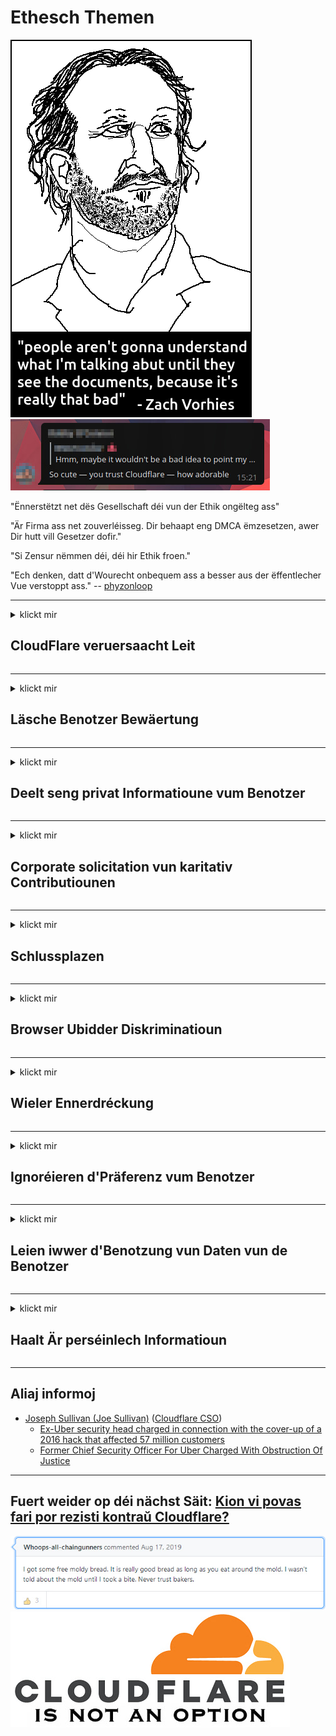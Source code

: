 # Ethesch Themen

![](../image/itsreallythatbad.jpg)
![](../image/telegram/c81238387627b4bfd3dcd60f56d41626.jpg)

"Ënnerstëtzt net dës Gesellschaft déi vun der Ethik ongëlteg ass"

"Är Firma ass net zouverléisseg. Dir behaapt eng DMCA ëmzesetzen, awer Dir hutt vill Gesetzer dofir."

"Si Zensur nëmmen déi, déi hir Ethik froen."

"Ech denken, datt d'Wourecht onbequem ass a besser aus der ëffentlecher Vue verstoppt ass."  -- [phyzonloop](https://twitter.com/phyzonloop)


---


<details>
<summary>klickt mir

## CloudFlare veruersaacht Leit
</summary>


Cloudflare schéckt Spam-E-Mailen fir Net-Cloudflare Benotzer.

- Schéckt nëmmen E-Mailen un Abonnenten déi ageschriwwen hunn
- Wann de Benotzer "Stop" seet, da stoppt d'E-Mail schécken

Et ass esou einfach ze hëllefen. Mee Cloudflare ass et egal.
Cloudflare sot datt hire Service benotze kann all Spammerer oder Ugräifer stoppen.
Wéi kënne mir Cloudflare stoppen ouni Cloudflare z'aktivéieren?


| 🖼 | 🖼 |
| --- | --- |
| ![](../image/cfspam01.jpg) | ![](../image/cfspam03.jpg) |
| ![](../image/cfspam02.jpg) | ![](../image/cfspambrittany.jpg)<br>![](../image/cfspamtwtr.jpg) |

</details>

---

<details>
<summary>klickt mir

## Läsche Benotzer Bewäertung
</summary>


Cloudflare Zensur negativ Rezensiounen.
Wann Dir Anti-Cloudflare Text op Twitter postt, hutt Dir eng Chance fir eng Äntwert vum Cloudflare Mataarbechter mam "Nee, et ass net" Message.
Wann Dir en negativen Iwwerpréiwung op all Iwwerpréifungsplaz publizéiert, probéieren se et ze Zensur.


| 🖼 | 🖼 |
| --- | --- |
| ![](../image/cfcenrev_01.jpg)<br>![](../image/cfcenrev_02.jpg) | ![](../image/cfcenrev_03.jpg) |

</details>

---

<details>
<summary>klickt mir

## Deelt seng privat Informatioune vum Benotzer
</summary>


Cloudflare huet e massive Belästegungsprobleem.
Cloudflare deelt perséinlech Informatioune vun deenen, déi iwwer Hostéiert Site beschwéieren.
Si froen Iech heiansdo Är richteg ID z'informéieren.
Wann Dir net belästegt wëllt, ugegraff, geschloen oder ëmbruecht ginn, sollt Dir besser bleiwen vu Cloudflared Websäiten.


| 🖼 | 🖼 |
| --- | --- |
| ![](../image/cfdox_what.jpg) | ![](../image/cfdox_swat.jpg) |
| ![](../image/cfdox_kill.jpg) | ![](../image/cfdox_threat.jpg) |
| ![](../image/cfdox_dox.jpg) | ![](../image/cfdox_ex1.jpg)<br>![](../image/cfdox_ex2.jpg) |

</details>

---

<details>
<summary>klickt mir

## Corporate solicitation vun karitativ Contributiounen
</summary>


CloudFlare freet sech fir karitativ Contributiounen.
Et ass zimlech erschreckend datt eng amerikanesch Gesellschaft no Charity nieft Associatiounen ouni Gewënnzweck freet, déi gutt Ursaachen hunn.
Wann Dir gär Leit blockéiert oder aner Leit d'Zäit verschwende wëllt, wëllt Dir vläicht e puer Pizzas fir Cloudflare Mataarbechter bestellen.


![](../image/cfdonate.jpg)

</details>

---

<details>
<summary>klickt mir

## Schlussplazen
</summary>


Wat maacht Dir wann Äre Site plötzlech erof geet?
Et gi Berichter datt Cloudflare d'Benotzerkonfiguratioun oder den Service stoppen ouni Warnung, roueg.
Mir proposéieren Iech e besseren Ubidder ze fannen.

![](../image/cftmnt.jpg)

</details>

---

<details>
<summary>klickt mir

## Browser Ubidder Diskriminatioun
</summary>


CloudFlare gëtt preferentiell Behandlung fir déi déi Firefox benotze wärend eng feindlech Behandlung fir d'Benotzer vun net-Tor-Browser iwwer Tor.
Tor Benotzer vun deenen déi rechtlech refuséieren net-javascript auszeféieren kréien och feindlech Behandlung.
Dës Zougang Ongläichheet ass en Netzneutralitéit Mëssbrauch an e Mëssbrauch vu Kraaft.

![](../image/browdifftbcx.gif)

- Lénks: Tor Browser, Richteg: Chrome. Selwecht IP Adress.

![](../image/browserdiff.jpg)

- Linken: Tor Browser Javascript Desaktivéiert, Cookie ageschalt
- Richteg: Chrome Javascript aktivéiert, Cookie behënnert

![](../image/cfsiryoublocked.jpg)

- QuteBrowser (manner Browser) ouni Tor (Clearnet IP)

| ***Browser*** | ***Zougang Behandlung*** |
| --- | --- |
| Tor Browser (Javascript aktivéiert) | Zougang erlaabt |
| Firefox (Javascript aktivéiert) | Zougang degradéiert |
| Chromium (Javascript aktivéiert) | Zougang degradéiert |
| Chromium or Firefox (Javascript behënnert) | Zugrëff refuséiert |
| Chromium or Firefox (Cookie behënnert) | Zugrëff refuséiert |
| QuteBrowser | Zugrëff refuséiert |
| lynx | Zugrëff refuséiert |
| w3m | Zugrëff refuséiert |
| wget | Zugrëff refuséiert |


Firwat net den Audio Knäppchen benotze fir einfach Challenge ze léisen?

Jo, et gëtt en Audio Knäppchen, awer et funktionnéiert ëmmer net iwwer Tor.
Dir kritt dëse Message wann Dir op et klickt:

```
Probéiert et nach méi spéit
Äre Computer oder Netzwierk kann automatesch automatesch Ufroen schécken.
Fir eis Benotzer ze schützen, kënne mir Är Ufro net elo veraarbecht ginn.
Fir méi Detailer fannt Dir op eiser Hëllefssäit
```

</details>

---

<details>
<summary>klickt mir

## Wieler Ennerdréckung
</summary>


Wieler an US Staaten registréiere sech fir schlussendlech iwwer de Websäit vum Staatssekretär am Staat vun hirer Wunnsëtz ze wielen.
Republikanesch-kontrolléiert Staat Staatssekretär Büroen engagéieren de Wielerunterdréck, andeems de Websäit vum Staatssekretär duerch Cloudflare proxidéiert gëtt.
Cloudflare's feindlecher Behandlung vun Tor Benotzer, seng MITM Positioun als zentraliséierter globaler Iwwerwaachungspunkt, a seng schiedlech Roll insgesamt mécht potentiell Wieler onzefridden sech unzemellen.
Besonnesch Liberal tendéieren d'Privatsphär z'erhalen.
Wieler Aschreiwungsformen sammelen sensibel Informatioun iwwer de Wieler politesche Lien, perséinlech kierperlech Adress, Sozialversécherungsnummer an Gebuertsdatum.
Déi meescht Staaten maachen nëmmen e Subset vun där Informatioun ëffentlech verfügbar, awer Cloudflare gesitt all dës Informatioun wann iergend en registréiert fir ze wielen.

Notiz datt d'Pabeierregistratioun d'Cloudflare net ëmgeet well de Sekretär vum Staat Datenentrée Mataarbechter d'Cloudflare Websäit benotzt fir d'Donnéeën unzeginn.

| 🖼 | 🖼 |
| --- | --- |
| ![](../image/cfvotm_01.jpg) | ![](../image/cfvotm_02.jpg) |

- Change.org ass eng berühmt Websäit fir Stëmmen ze sammelen an Handlung ze huelen.
“Leit iwwerall fänken u Kampagnen, mobiliséieren Unhänger a schaffe mat Entscheedungshändler fir Léisungen ze féieren.”
Leider kënne vill Leit iwwerhaapt net vum.org vun der Cloudflare aggressivem Filter änneren.
Si gi blockéiert fir d'Petitioun z'ënnerschreiwen, sou datt se vun engem demokratesche Prozess ausgeschloss ginn.
Aner net-Cloudflared Plattform benotze wéi OpenPetition hëlleft de Problem ze botzen.

| 🖼 | 🖼 |
| --- | --- |
| ![](../image/changeorgasn.jpg) | ![](../image/changeorgtor.jpg) |

- Cloudflare "Athenesche Projet" bitt gratis Enterprise-Niveau Schutz fir Staat a lokal Wahl Websäite.
Si soten "hir Bestanddeeler kënnen Zougang zu Wahlinformatioun a Wielerregistrierung kréien" awer dëst ass eng Lige well vill Leit just net um Site kënne surfen.

</details>

---

<details>
<summary>klickt mir

## Ignoréieren d'Präferenz vum Benotzer
</summary>


Wann Dir eppes ophält, erwaart Dir datt Dir keen E-Mail doriwwer kritt.
Cloudflare ignoréieren d'Präferenz vum Benotzer an deelt Daten mat Drëtt Partei Firmen ouni d'Zoustëmmung vun de Clienten.
Wann Dir hire gratis Plang benotzt, da schécken se heiansdo E-Mail un Iech a froe fir e Mountabonnement ze kafen.

![](../image/cfviopl_tp.jpg)

</details>

---

<details>
<summary>klickt mir

## Leien iwwer d'Benotzung vun Daten vun de Benotzer
</summary>


No dësem ex-Cloudflare Client Blog, Cloudflare liegt iwwer Konten ze läschen.
Hautdesdaags halen vill Firmen Är Donnéeën nodeems Dir Äre Kont ofgeschloss hutt oder ewechgeholl hutt.
Déi meescht vu gudde Firmen ernimmen doriwwer an hirer Privatsphär Politik.
Cloudflare? Nee.

```
2019-08-05 CloudFlare huet mech Bestätegung geschéckt datt si mäi Kont geläscht hunn.
2019-10-02 Ech krut eng E-Mail vun CloudFlare "well ech e Client sinn"
```

Cloudflare wousst net iwwer d'Wuert "ewechhuelen".
Wann et wierklech ewechgeholl gëtt, firwat huet dësen Ex-Client eng E-Mail kritt?
Hien huet och erwähnt datt d'Privatsphärpolitik vum Cloudflare net doriwwer schwätzt.

```
Hir nei Privatsphär Politik seet keen Erhaalen vun Donnéeën fir e Joer.
```

![](../image/cfviopl_notdel.jpg)

Wéi kënnt Dir Cloudflare vertrauen wann hir Privatsphär Politik e LIE ass?

</details>

---

<details>
<summary>klickt mir

## Haalt Är perséinlech Informatioun
</summary>


Cloudflare Kont läschen ass schwéier Niveau.

```
Gitt e Support Ticket mat der Kategorie "Kont" of,
an Ufro Kont läschen am Message Kierper.
Dir musst keng Domainen oder Kreditkaarten op Äre Kont befestegt hunn ier Dir Läschen freet.
```

Dir kritt dëse Confirmatiouns-E-Mail.

![](../image/cf_deleteandkeep.jpg)

"Mir hunn ugefaang Är Läschenufro ze veraarbechten" awer "Mir wäerte weider Är perséinlech Informatioune späicheren".

Kënnt Dir dat "vertrauen"?

</details>

---

## Aliaj informoj

- [Joseph Sullivan (Joe Sullivan)](../cloudflare_inc/cloudflare_members.md) ([Cloudflare CSO](https://twitter.com/eastdakota/status/1296522269313785862))
  - [Ex-Uber security head charged in connection with the cover-up of a 2016 hack that affected 57 million customers](https://www.businessinsider.com/uber-data-hack-security-head-joe-sullivan-charged-cover-up-2020-8)
  - [Former Chief Security Officer For Uber Charged With Obstruction Of Justice](https://www.justice.gov/usao-ndca/pr/former-chief-security-officer-uber-charged-obstruction-justice)


---

## Fuert weider op déi nächst Säit:   [Kion vi povas fari por rezisti kontraŭ Cloudflare?](lb.action.md)

![](../image/freemoldybread.jpg)
![](../image/cfisnotanoption.jpg)
